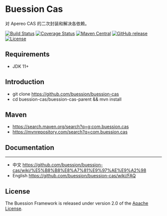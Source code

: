 # Buession Cas

对 Apereo CAS 的二次封装和解决各依赖。

[![Build Status](https://travis-ci.org/buession/buession-cas.svg?branch=master)](https://travis-ci.org/buession/buession-cas)
[![Coverage Status](https://img.shields.io/codecov/c/github/buession/buession-cas/master.svg)](https://codecov.io/github/buession/buession-cas?branch=master&view=all#sort=coverage&dir=asc)
[![Maven Central](https://img.shields.io/maven-central/v/com.buession.cas/buession-cas-core.svg)](https://search.maven.org/search?q=g:com.buession.cas)
[![GitHub release](https://img.shields.io/github/release/buession/buession-cas.svg)](https://github.com/buession/buession-cas/releases)
[![License](https://img.shields.io/badge/license-Apache%202-4EB1BA.svg)](https://www.apache.org/licenses/LICENSE-2.0.html)

## Requirements

- JDK 11+

## Introduction

- git clone https://github.com/buession/buession-cas
- cd buession-cas/buession-cas-parent && mvn install

## Maven

- https://search.maven.org/search?q=g:com.buession.cas
- https://mvnrepository.com/search?q=com.buession.cas

## Documentation
---

- 中文 https://github.com/buession/buession-cas/wiki/%E5%B8%B8%E8%A7%81%E9%97%AE%E9%A2%98
- English https://github.com/buession/buession-cas/wiki/FAQ

## License

The Buession Framework is released under version 2.0 of the [Apache License](https://www.apache.org/licenses/LICENSE-2.0).